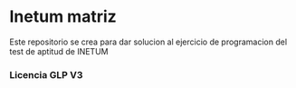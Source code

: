 # Inetum matriz
Este repositorio se crea para dar solucion al ejercicio de programacion del test de aptitud de INETUM

### Licencia GLP V3